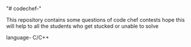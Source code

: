 "# codechef-" 

This repository contains some questions of code chef contests hope this will help to all the students who get stucked or unable to solve 

language- C/C++

